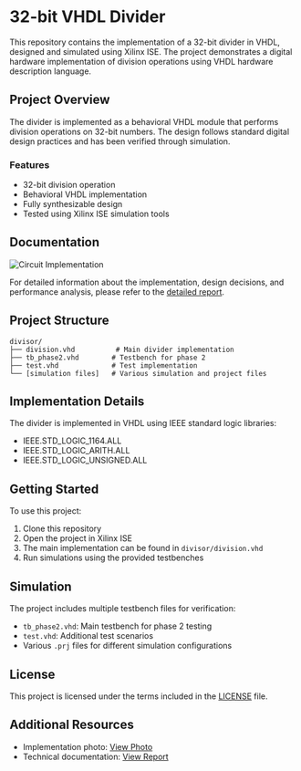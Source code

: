 # 32-bit VHDL Divider

This repository contains the implementation of a 32-bit divider in VHDL, designed and simulated using Xilinx ISE. The project demonstrates a digital hardware implementation of division operations using VHDL hardware description language.

## Project Overview

The divider is implemented as a behavioral VHDL module that performs division operations on 32-bit numbers. The design follows standard digital design practices and has been verified through simulation.

### Features

- 32-bit division operation
- Behavioral VHDL implementation
- Fully synthesizable design
- Tested using Xilinx ISE simulation tools

## Documentation

![Circuit Implementation](photo_2018-12-08_23-28-04.jpg)

For detailed information about the implementation, design decisions, and performance analysis, please refer to the [detailed report](REPORT.md).

## Project Structure

```
divisor/
├── division.vhd          # Main divider implementation
├── tb_phase2.vhd        # Testbench for phase 2
├── test.vhd             # Test implementation
└── [simulation files]   # Various simulation and project files
```

## Implementation Details

The divider is implemented in VHDL using IEEE standard logic libraries:
- IEEE.STD_LOGIC_1164.ALL
- IEEE.STD_LOGIC_ARITH.ALL
- IEEE.STD_LOGIC_UNSIGNED.ALL

## Getting Started

To use this project:

1. Clone this repository
2. Open the project in Xilinx ISE
3. The main implementation can be found in `divisor/division.vhd`
4. Run simulations using the provided testbenches

## Simulation

The project includes multiple testbench files for verification:
- `tb_phase2.vhd`: Main testbench for phase 2 testing
- `test.vhd`: Additional test scenarios
- Various `.prj` files for different simulation configurations

## License

This project is licensed under the terms included in the [LICENSE](LICENSE) file.

## Additional Resources

- Implementation photo: [View Photo](photo_2018-12-08_23-28-04.jpg)
- Technical documentation: [View Report](REPORT.md)
